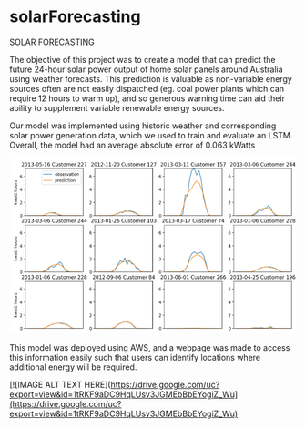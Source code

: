 # solarForecasting

SOLAR FORECASTING

The objective of this project was to create a model that can predict the future 24-hour solar power output of home solar panels around Australia using weather forecasts. This prediction is valuable as non-variable energy sources often are not easily dispatched (eg. coal power plants which can require 12 hours to warm up), and so generous warning time can aid their ability to supplement variable renewable energy sources. 

Our model was implemented using historic weather and corresponding solar power generation data, which we used to train and evaluate an LSTM. Overall, the model had an average absolute error of 0.063 kWatts

![alt text](https://github.com/hmbur5/solarForecasting/blob/main/results.png?raw=true)


This model was deployed using AWS, and a webpage was made to access this information easily such that users can identify locations where additional energy will be required.

[![IMAGE ALT TEXT HERE](https://drive.google.com/uc?export=view&id=1tRKF9aDC9HqLUsv3JGMEbBbEYogiZ_Wu](https://drive.google.com/uc?export=view&id=1tRKF9aDC9HqLUsv3JGMEbBbEYogiZ_Wu)

